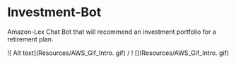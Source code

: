 # Investment-Bot
Amazon-Lex Chat Bot that will recommend an investment portfolio for a retirement plan.




 ![ Alt text](Resources/AWS_Gif_Intro. gif) / ! [](Resources/AWS_Gif_Intro. gif)
